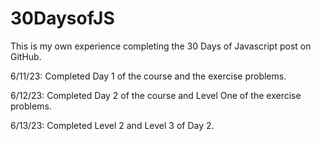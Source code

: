 # 30DaysofJS
This is my own experience completing the 30 Days of Javascript post on GitHub. 

6/11/23: Completed Day 1 of the course and the exercise problems.


6/12/23: Completed Day 2 of the course and Level One of the exercise problems.

6/13/23: Completed Level 2 and Level 3 of Day 2.
